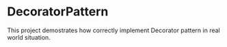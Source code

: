 # DecoratorPattern
This project demostrates how correctly implement Decorator pattern in real world situation.
